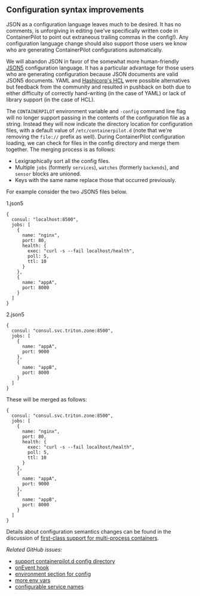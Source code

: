 ## Configuration syntax improvements

JSON as a configuration language leaves much to be desired. It has no comments, is unforgiving in editing (we've specifically written code in ContainerPilot to point out extraneous trailing commas in the config!). Any configuration language change should also support those users we know who are generating ContainerPilot configurations automatically.

We will abandon JSON in favor of the somewhat more human-friendly [JSON5](https://github.com/json5/json5) configuration language. It has a particular advantage for those users who are generating configuration because JSON documents are valid JSON5 documents. YAML and [Hashicorp's HCL](https://github.com/hashicorp/hcl) were possible alternatives but feedback from the community and resulted in pushback on both due to either difficulty of correctly hand-writing (in the case of YAML) or lack of library support (in the case of HCL).

The `CONTAINERPILOT` environment variable and `-config` command line flag will no longer support passing in the contents of the configuration file as a string. Instead they will now indicate the directory location for configuration files, with a default value of `/etc/containerpilot.d` (note that we're removing the `file://` prefix as well). During ContainerPilot configuration loading, we can check for files in the config directory and merge them together. The merging process is as follows:

- Lexigraphically sort all the config files.
- Multiple `jobs` (formerly `services`), `watches` (formerly `backends`), and `sensor` blocks are unioned.
- Keys with the same name replace those that occurred previously.

For example consider the two JSON5 files below.

1.json5
```json5
{
  consul: "localhost:8500",
  jobs: [
    {
      name: "nginx",
      port: 80,
      health: {
        exec: "curl -s --fail localhost/health",
        poll: 5,
        ttl: 10
      }
    },
    {
      name: "appA",
      port: 8000
    }
  ]
}
```


2.json5
```json5
{
  consul: "consul.svc.triton.zone:8500",
  jobs: [
    {
      name: "appA",
      port: 9000
    },
    {
      name: "appB",
      port: 8000
    }
  ]
}
```

These will be merged as follows:

```json5
{
  consul: "consul.svc.triton.zone:8500",
  jobs: [
    {
      name: "nginx",
      port: 80,
      health: {
        exec: "curl -s --fail localhost/health",
        poll: 5,
        ttl: 10
      }
    },
    {
      name: "appA",
      port: 9000
    },
    {
      name: "appB",
      port: 8000
    }
  ]
}
```

Details about configuration semantics changes can be found in the discussion of [first-class support for multi-process containers](multiprocess.md).

_Related GitHub issues:_
- [support containerpilot.d config directory](https://github.com/joyent/containerpilot/issues/236)
- [onEvent hook](https://github.com/joyent/containerpilot/issues/227)
- [environment section for config](https://github.com/joyent/containerpilot/issues/232)
- [more env vars](https://github.com/joyent/containerpilot/issues/229)
- [configurable service names](https://github.com/joyent/containerpilot/issues/193)
